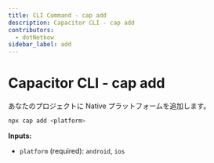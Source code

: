 ```yaml
---
title: CLI Command - cap add
description: Capacitor CLI - cap add
contributors:
  - dotNetkow
sidebar_label: add
---
```


# Capacitor CLI - cap add

あなたのプロジェクトに Native プラットフォームを追加します。

```bash
npx cap add <platform>
```

<strong>Inputs:</strong>

- `platform` (required): `android`, `ios`
